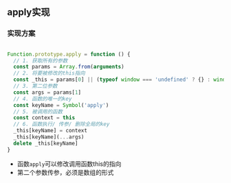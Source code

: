 ## apply实现

### 实现方案
```js

Function.prototype.apply = function () {
  // 1. 获取所有的参数
  const params = Array.from(arguments)
  // 2. 将要被修改的this指向
  const _this = params[0] || (typeof window === 'undefined' ? {} : window)
  // 3. 第二位参数
  const args = params[1]
  // 4. 函数的唯一的key
  const keyName = Symbol('apply')
  // 5. 被调用的函数
  const context = this
  // 6. 函数执行/ 传参/ 删除全局的key
  _this[keyName] = context
  _this[keyName](...args)
  delete _this[keyName]
}
```

- 函数`apply`可以修改调用函数this的指向
- 第二个参数传参，必须是数组的形式